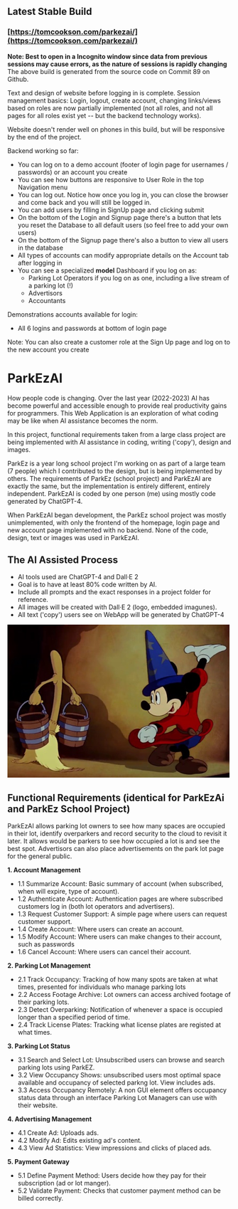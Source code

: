 ## Latest Stable Build
### [https://tomcookson.com/parkezai/](https://tomcookson.com/parkezai/)

**Note: Best to open in a Incognito window since data from previous sessions may cause errors, as the nature of sessions is rapidly changing** The above build is generated from the source code on Commit 89 on Github.

Text and design of website before logging in is complete. Session management basics: Login, logout, create account, changing links/views based on roles are now partially implemented (not all roles, and not all pages for all roles exist yet -- but the backend technology works).

Website doesn't render well on phones in this build, but will be responsive by the end of the project.

Backend working so far:
* You can log on to a demo account (footer of login page for usernames / passwords) or an account you create
* You can see how buttons are responsive to User Role in the top Navigation menu
* You can log out. Notice how once you log in, you can close the browser and come back and you will still be logged in.
* You can add users by filling in SignUp page and clicking submit
* On the bottom of the Login and Signup page there's a button that lets you reset the Database to all default users (so feel free to add your own users)
* On the bottom of the Signup page there's also a button to view all users in the database
* All types of accounts can modify appropriate details on the Account tab after logging in
* You can see a specialized **model** Dashboard if you log on as: 
    - Parking Lot Operators if you log on as one, including a live stream of a parking lot (!)
    - Advertisors 
    - Accountants

Demonstrations accounts available for login:
* All 6 logins and passwords at bottom of login page

Note: You can also create a customer role at the Sign Up page and log on to the new account you create


# ParkEzAI

How people code is changing. Over the last year (2022-2023) AI has become powerful and accessible enough to provide real productivity gains for programmers. This Web Application is an exploration of what coding may be like when AI assistance becomes the norm. 

In this project, functional requirements taken from a large class project are being implemented with AI assistance in coding, writing ('copy'), design and images.

ParkEz is a year long school project I'm working on as part of a large team (7 people) which I contributed to the design, but is being implemented by others. The requirements of ParkEz (school project) and ParkEzAI are exactly the same, but the implementation is entirely different, entirely independent. ParkEzAI is coded by one person (me) using mostly code generated by ChatGPT-4. 

When ParkEzAI began development, the ParkEz school project was mostly unimplemented, with only the frontend of the homepage, login page and new account page implemented with no backend. None of the code, design, text or images was used in ParkEzAI.

## The AI Assisted Process
* AI tools used are ChatGPT-4 and Dall·E 2
* Goal is to have at least 80% code written by AI.
* Include all prompts and the exact responses in a project folder for reference.
* All images will be created with Dall·E 2 (logo, embedded imagunes). 
* All text ('copy') users see on WebApp will be generated by ChatGPT-4  

![Sorcerer Mickey](./img/mickey.jpg)

## Functional Requirements (identical for ParkEzAi and ParkEz School Project)
ParkEzAI allows parking lot owners to see how many spaces are occupied in their lot, identify overparkers and record security to the cloud to revisit it later. It allows would be parkers to see how occupied a lot is and see the best spot. Advertisors can also place advertisements on the park lot page for the general public. 

<strong>1. Account Management</strong>
* 1.1 Summarize Account:	Basic summary of account (when subscribed, when will expire, type of account).
* 1.2 Authenticate Account:	Authentication pages are where subscribed customers log in (both lot operators and advertisers).
* 1.3 Request Customer Support:	A simple page where users can request customer support.
* 1.4 Create Account:	Where users can create an account.
* 1.5 Modify Account:	Where users can make changes to their account, such as passwords
* 1.6 Cancel Account:	Where users can cancel their account.

<strong>2. Parking Lot Management</strong>

* 2.1 Track Occupancy:	Tracking of how many spots are taken at what times, presented for individuals who manage parking lots
* 2.2 Access Footage Archive:	Lot owners can access archived footage of their parking lots.
* 2.3 Detect Overparking: 	Notification of whenever a space is occupied longer than a specified period of time.
* 2.4 Track License Plates:	Tracking what license plates are registed at what times.

<strong>3. Parking Lot Status</strong>

* 3.1 Search and Select Lot:	Unsubscribed users can browse and search parking lots using ParkEZ. 
* 3.2 View Occupancy	Shows: unsubscribed users most optimal space available and occupancy of selected parkng lot. View includes ads.
* 3.3 Access Occupancy Remotely:	A non GUI element offers occupancy status data through an interface Parking Lot Managers can use with their website.

<strong>4. Advertising Management</strong>

* 4.1 Create Ad:	Uploads ads.
* 4.2 Modify Ad:	Edits existing ad's content.
* 4.3 View Ad Statistics:	View impressions and clicks of placed ads.

<strong>5. Payment Gateway</strong>

* 5.1 Define Payment Method:	Users decide how they pay for their subscription (ad or lot manger).
* 5.2 Validate Payment: 	Checks that customer payment method can be billed correctly.
